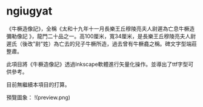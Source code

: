 # ngiugyat

《牛橛造像記》，全稱《太和十九年十一月長樂王丘穆陵亮夫人尉遲為亡息牛橛造彌勒像記 》，龍門二十品之一。高100厘米，寬34厘米，是長樂王丘穆陵亮夫人尉遲氏（後改"尉"姓）為亡去的兒子牛橛所造，過去曾有牛橛龕之稱。碑文字型端莊整肅。

此項目將《牛橛造像記》透過Inkscape軟體進行矢量化操作。並導出了ttf字型可供參考。

目前無繼續本項目的打算。

預覽圖象：
!(preview.png)